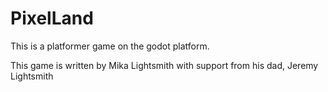 # PixelLand

This is a platformer game on the godot platform.


This game is written by Mika Lightsmith with support from his dad, Jeremy Lightsmith

